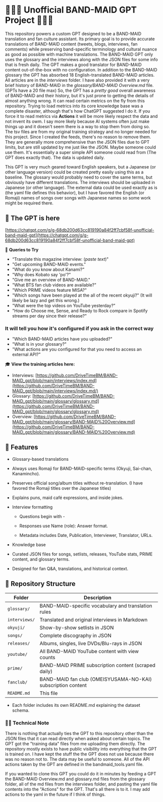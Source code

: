 ﻿# 🎸🥁🎤 Unofficial BAND-MAID GPT Project 🎸🥁🎤

This repository powers a custom GPT designed to be a BAND-MAID translation and fan culture assistant.
Its primary goal is to provide accurate translations of BAND-MAID content (tweets, blogs, interviews, fan comments) while preserving band-specific terminology and cultural nuance as good as possible with machine translations. The BAND-MAID GPT only uses the glossary and the interviews along with the JSON files for some info that is fresh daily. The GPT makes a good translator for BAND-MAID content out-of-the-box with no configuration. In addition to the BAND-MAID glossary the GPT has absorbed 18 English-translated BAND-MAID articles. All articles are in the *interviews* folder. I have also provided it with a very brief history of BAND-MAID in the *glossary/BAND-MAID Overview.md* file. (GPTs have a 20 file max) So, the GPT has a *pretty good* overall awareness of BAND-MAID and their history, but it's just prone to getting the details of almost anything wrong.
It can read certain metrics on the fly from this repository. Trying to load metrics into its core knowledge base was a complete disaster, although that's how ChatGPT suggested I do it.
If you force it to read metrics via **Actions** it will be more likely respect the data and not invent its owm. I say more likely because AI systems often just make things up and it doesn't seem there is a way to stop them from doing so. The tsv files are from my original training strategy and no longer needed for this project. Since I created the feeds, there's no reason to remove them.
They are generally more comprehensive than the JSON files due to GPT limits, but are still updated by me just like the JSON. Maybe someone could use them. It's
essentially a super simple API someone could read from (The GPT does exactly that). The data is updated daily.

This GPT is very much geared toward English speakers, but a Japanese (or other language version) could be created pretty easily using this as a baseline. The glossary would probably need to cover the same terms, but obviously have different translations. The interviews should be uploaded in Japanese (or other language). The external data could be used exactly as is (the yaml file defines this behavior), but I have favored the English (or Romaji) names of songs over songs with Japanese names so some work might be required there.

## 🔗 The GPT is here

[https://chatgpt.com/g/g-68db200d63cc819190a84f2ff7cbf58f-unofficial-band-maid-gpt](https://chatgpt.com/g/g-68db200d63cc819190a84f2ff7cbf58f-unofficial-band-maid-gpt)

💬 **Queries to Try**

- “Translate this magazine interview: (*paste text*)"
- "Get upcoming BAND-MAID events."
- "What do you know about Kanami?"
- "Why does Kobato say 'po'?"
- "Give me an overview of BAND-MAID."
- "What BTS fan club videos are available?"
- "Which PRIME videos feature MISA?"
- "Which songs have been played at the all of the recent okyuji?" (It will likely be lazy and get this wrong.)
- "What were the top videos on YouTube yesterday?"
- "How do Choose me, Sense, and Ready to Rock compare in Spotify streams per day since their release?"

### It will tell you how it's configured if you ask in the correct way

- "Which BAND-MAID articles have you uploaded?"
- "What is in your glossary?"
- "What actions are you configured for that you need to access an external API?"

🎓 **View the training articles here:**  

- Interviews: [https://github.com/DriveTimeBM/BAND-MAID_gpt/blob/main/interviews/index.md](https://github.com/DriveTimeBM/BAND-MAID_gpt/blob/main/interviews/index.md/)
- Glossary: [https://github.com/DriveTimeBM/BAND-MAID_gpt/blob/main/glossary/glossary.md](https://github.com/DriveTimeBM/BAND-MAID_gpt/blob/main/glossary/glossary.md)
- Overview: [https://github.com/DriveTimeBM/BAND-MAID_gpt/blob/main/glossary/BAND-MAID%20Overview.md](https://github.com/DriveTimeBM/BAND-MAID_gpt/blob/main/glossary/BAND-MAID%20Overview.md)

## 📌 Features

- Glossary-based translations

- Always uses Romaji for BAND-MAID-specific terms (Okyuji, Sai-chan, Kanamincho).

- Preserves official song/album titles without re-translation. (I have favored the Romaji titles over the Japanese titles)

- Explains puns, maid café expressions, and inside jokes.

- Interview formatting

  - Questions begin with -

  - Responses use Name (role): Answer format.

  - Metadata includes Date, Publication, Interviewer, Translator, URLs.

- Knowledge base

- Curated JSON files for songs, setlists, releases, YouTube stats, PRIME content, and glossary terms.

- Designed for fan Q&A, translations, and historical context.

## 📂 Repository Structure

| Folder        | Description                                                      |
|---------------|------------------------------------------------------------------|
| `glossary/`   | BAND-MAID-specific vocabulary and translation rules              |
| `interviews/` | Translated and original interviews in Markdown                   |
| `okyuji/`     | Show-by-show setlists in JSON                                    |
| `songs/`      | Complete discography in JSON                                     |
| `releases/`   | Albums, singles, live DVDs/Blu-rays in JSON                      |
| `youtube/`    | All BAND-MAID YouTube content with view counts                   |
| `prime/`      | BAND-MAID PRIME subscription content (scraped daily)             |
| `fanclub/`    | BAND-MAID fan club (OMEISYUSAMA-NO-KAI) subscription content     |
| `README.md`   | This file                                                        |

- Each folder includes its own README.md explaining the dataset schema.

### 👨‍💻 Technical Note

There is nothing that actually ties the GPT to this repository other than the JSON files that it can read directly when asked about certain topics.
The GPT got the "training data" files from me uploading them directly. The repository mostly exists to have public visibility into everything that the GPT is trained on. I have kept the stuff the the GPT does not use because there was no reason not to. The data may be useful to someone. All of the API actions taken by the GPT
are defined in the bandmaid_tools.yaml file.

If you wanted to clone this GPT you could do it in minutes by feeding a GPT the BAND-MAID Overview.md and glossary.md files from the glossary folder, all of the md files from the interviews folder, and pasting the yaml file contents into the "Actions" for the GPT. That's all there is to it. I may add actions to the yaml in the future if I think of things.
